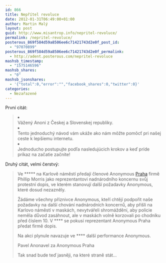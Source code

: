 ```yaml
---
id: 866
title: Nepřítel revoluce
date: 2012-01-31T06:49:00+01:00
author: Martin Malý
layout: post
guid: http://www.misantrop.info/nepritel-revoluce/
permalink: /nepritel-revoluce/
posterous_869f584d59a8506ee6c71421743d2e0f_post_id:
  - "97070899"
posterous_869f584d59a8506ee6c71421743d2e0f_permalink:
  - http://adent.posterous.com/nepritel-revoluce
mashsb_timestamp:
  - "1575146596"
mashsb_shares:
  - "0"
mashsb_jsonshares:
  - '{"total":0,"error":"","facebook_shares":0,"twitter":0}'
categories:
  - Nezařazené
---
```

První citát:

> <li class="li1">
>   <div class="de1">
>     Vážený Anoni z Českej a Slovenskej republiky.
>   </div>
> </li>
> 
> <li class="li2">
>   <div class="de2">
>     Tento jednoduchý návod vám ukáže ako nám môžte pomôcť pri našej ceste k lepšiemu internetu.
>   </div>
> </li>
> 
> <li class="li1">
>   <div class="de1">
>     Jednoducho postupujte podľa nasledujúcich krokov a keď príde príkaz na začatie začnite!
>   </div>
> </li>

Druhý citát, velmi čerstvý:

> Ve \***** na Karlově náměstí předají členové Anonymous [Praha](http://www.stehovani-praha.com/) firmě Phillip Morris jako reprezentantovi nadnárodního koncernu svůj protestní dopis, ve kterém stanovují další požadavky Anonymous, které dosud nezazněly.
> 
> Žádáme všechny příznivce Anonymous, kteří chtějí podpořit naše požadavky na další chování nadnárodních koncernů, aby přišli na Karlovo náměstí v maskách, nevytvářeli shromáždění, aby policie neměla důvod zasáhnout, ale v maskách volně korzovali po chodníku před číslem 10. V \**** se pokusí reprezentant Anonymous Praha předat firmě dopis. </p> 
> 
> Na akci plynule navazuje ve \**** další performance Anonymous.</p> 
> 
> Pavel Anonavel za Anonymous Praha</p> 
Tak snad bude teď jasněji, na které straně stát&#8230;